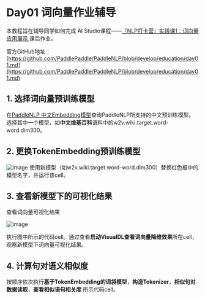 # Day01 词向量作业辅导

本教程旨在辅导同学如何完成 AI Studio课程——[『NLP打卡营』实践课1：词向量应用展示
](https://aistudio.baidu.com/aistudio/projectdetail/1535355)课后作业。

官方GitHub地址：[https://github.com/PaddlePaddle/PaddleNLP/blob/develop/education/day01.md](https://github.com/PaddlePaddle/PaddleNLP/blob/develop/education/day01.md)

## 1. 选择词向量预训练模型

在[PaddleNLP 中文Embedding模型](https://github.com/PaddlePaddle/PaddleNLP/blob/develop/docs/model_zoo/embeddings.md#%E4%B8%AD%E6%96%87%E8%AF%8D%E5%90%91%E9%87%8F)查询PaddleNLP所支持的中文预训练模型。选择其中一个模型，如**中文维基百科**语料中的w2v.wiki.target.word-word.dim300。

## 2. 更换TokenEmbedding预训练模型

![image](https://user-images.githubusercontent.com/10826371/121013730-cad24b00-c7cb-11eb-8d9a-4a8b644b684f.png)
使用新模型（如w2v.wiki.target.word-word.dim300）替换红色框中的模型名字，并运行该cell。


## 3. 查看新模型下的可视化结果

查看词向量可视化结果

![image](https://user-images.githubusercontent.com/10826371/121014101-2b618800-c7cc-11eb-8a5b-e8a8ac8d473c.png)

执行图中所示的代码cell。通过查看**启动VisualDL查看词向量降维效果**所在cell，观察新模型下词向量可视化结果。

## 4. 计算句对语义相似度

按顺序依次执行**基于TokenEmbedding的词袋模型**，**构造Tokenizer**，**相似句对数据读取**，**查看相似语句相关度** 所示代码cell。
